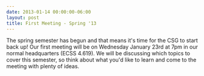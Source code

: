 ```yaml
---
date: 2013-01-14 00:00:00-06:00
layout: post
title: First Meeting - Spring '13
---
```


The spring semester has begun and that means it's time for the CSG to start back up! Our first meeting will be on Wednesday January 23rd at 7pm in our normal headquarters (ECSS 4.619). We will be discussing which topics to cover this semester, so think about what you'd like to learn and come to the meeting with plenty of ideas.
